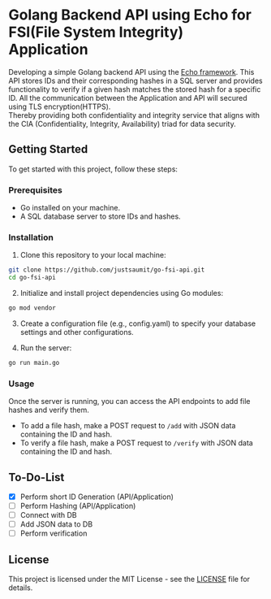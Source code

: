 # Golang Backend API using Echo for FSI(File System Integrity) Application
Developing a simple Golang backend API using the [Echo framework](https://github.com/labstack/echo). This API stores IDs and their corresponding hashes in a SQL server and provides functionality to verify if a given hash matches the stored hash for a specific ID. All the communication between the Application and API will secured using TLS encryption(HTTPS).  
Thereby providing both confidentiality and integrity service that aligns with the CIA (Confidentiality, Integrity, Availability) triad for data security.

## Getting Started

To get started with this project, follow these steps:

### Prerequisites

- Go installed on your machine.
- A SQL database server to store IDs and hashes.

### Installation

1. Clone this repository to your local machine:

  ```bash
  git clone https://github.com/justsaumit/go-fsi-api.git
  cd go-fsi-api
  ```

2. Initialize and install project dependencies using Go modules:

  ```bash
  go mod vendor
  ```

3. Create a configuration file (e.g., config.yaml) to specify your database settings and other configurations.

4. Run the server:

  ```bash
  go run main.go
  ```

### Usage

Once the server is running, you can access the API endpoints to add file hashes and verify them.

- To add a file hash, make a POST request to `/add` with JSON data containing the ID and hash.
- To verify a file hash, make a POST request to `/verify` with JSON data containing the ID and hash.

## To-Do-List
- [x] Perform short ID Generation (API/Application)
- [ ] Perform Hashing (API/Application)
- [ ] Connect with DB
- [ ] Add JSON data to DB
- [ ] Perform verification

## License

This project is licensed under the MIT License - see the [LICENSE](LICENSE) file for details.

